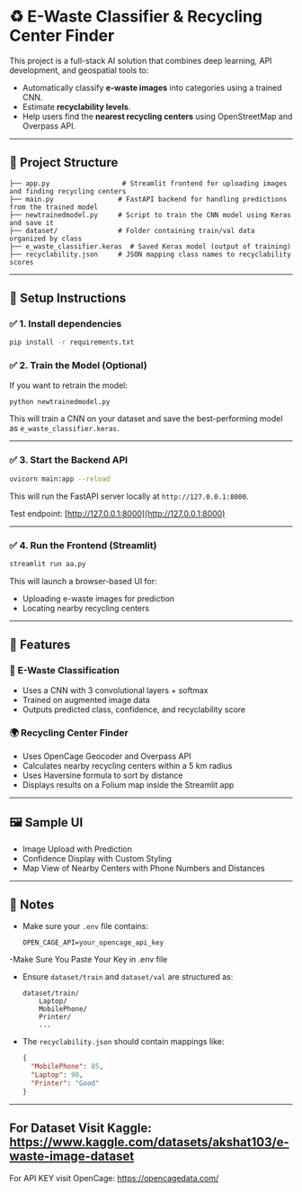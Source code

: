 
# ♻️ E-Waste Classifier & Recycling Center Finder

This project is a full-stack AI solution that combines deep learning, API development, and geospatial tools to:
- Automatically classify **e-waste images** into categories using a trained CNN.
- Estimate **recyclability levels**.
- Help users find the **nearest recycling centers** using OpenStreetMap and Overpass API.

---

## 📁 Project Structure

```
├── app.py                  # Streamlit frontend for uploading images and finding recycling centers
├── main.py                # FastAPI backend for handling predictions from the trained model
├── newtrainedmodel.py     # Script to train the CNN model using Keras and save it
├── dataset/               # Folder containing train/val data organized by class
├── e_waste_classifier.keras  # Saved Keras model (output of training)
├── recyclability.json     # JSON mapping class names to recyclability scores
```

---

## 🔧 Setup Instructions

### ✅ 1. Install dependencies

```bash
pip install -r requirements.txt
```


### ✅ 2. Train the Model (Optional)

If you want to retrain the model:
```bash
python newtrainedmodel.py
```

This will train a CNN on your dataset and save the best-performing model as `e_waste_classifier.keras`.

---

### ✅ 3. Start the Backend API

```bash
uvicorn main:app --reload
```

This will run the FastAPI server locally at `http://127.0.0.1:8000`.

Test endpoint: [http://127.0.0.1:8000](http://127.0.0.1:8000)

---

### ✅ 4. Run the Frontend (Streamlit)

```bash
streamlit run aa.py
```

This will launch a browser-based UI for:
- Uploading e-waste images for prediction
- Locating nearby recycling centers

---

## 🧠 Features

### 🧪 E-Waste Classification
- Uses a CNN with 3 convolutional layers + softmax
- Trained on augmented image data
- Outputs predicted class, confidence, and recyclability score

### 🌍 Recycling Center Finder
- Uses OpenCage Geocoder and Overpass API
- Calculates nearby recycling centers within a 5 km radius
- Uses Haversine formula to sort by distance
- Displays results on a Folium map inside the Streamlit app

---

## 🖼️ Sample UI

- Image Upload with Prediction  
- Confidence Display with Custom Styling  
- Map View of Nearby Centers with Phone Numbers and Distances

---

## 📝 Notes

- Make sure your `.env` file contains:
  ```env
  OPEN_CAGE_API=your_opencage_api_key
  ```
-Make Sure You Paste Your Key in .env file

- Ensure `dataset/train` and `dataset/val` are structured as:
  ```
  dataset/train/
      Laptop/
      MobilePhone/
      Printer/
      ...
  ```

- The `recyclability.json` should contain mappings like:
  ```json
  {
    "MobilePhone": 85,
    "Laptop": 90,
    "Printer": "Good"
  }
  ```

---

For Dataset Visit Kaggle:
https://www.kaggle.com/datasets/akshat103/e-waste-image-dataset
---
For API KEY visit OpenCage:
https://opencagedata.com/

